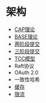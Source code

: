 # 架构

- [CAP理论](cap.md)
- [BASE理论](base.md)
- [两阶段提交](2-phase-commit.md)
- [三阶段提交](3-phase-commit.md)
- [TCC模型](try-confirm-cancel.md)
- Raft协议
- OAuth 2.0
- 一致性哈希
- [缓存](cache.md)
- [限流](current-limiting.md)
